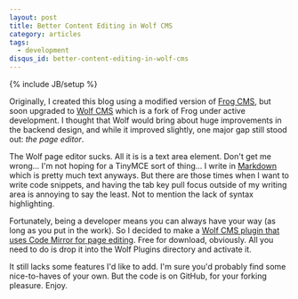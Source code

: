 ```yaml
---
layout: post
title: Better Content Editing in Wolf CMS
category: articles
tags:
  - development
disqus_id: better-content-editing-in-wolf-cms
---
```

{% include JB/setup %}

Originally, I created this blog using a modified version of [Frog CMS](http://www.madebyfrog.com), but soon upgraded to [Wolf CMS](http://www.wolfcms.org) which is a fork of Frog under active development. I thought that Wolf would bring about huge improvements in the backend design, and while it improved slightly, one major gap still stood out: *the page editor*. 

The Wolf page editor sucks. All it is is a text area element. Don't get me wrong... I'm not hoping for a TinyMCE sort of thing... I write in [Markdown](http://daringfireball.net/projects/markdown/basics) which is pretty much text anyways. But there are those times when I want to write code snippets, and having the tab key pull focus outside of my writing area is annoying to say the least. Not to mention the lack of syntax highlighting.

Fortunately, being a developer means you can always have your way (as long as you put in the work). So I decided to make a [Wolf CMS plugin that uses Code Mirror for page editing](https://github.com/wellcaffeinated/Code-Mirror-for-Wolf-CMS). Free for download, obviously. All you need to do is drop it into the Wolf Plugins directory and activate it.

It still lacks some features I'd like to add. I'm sure you'd probably find some nice-to-haves of your own. But the code is on GitHub, for your forking pleasure. Enjoy.